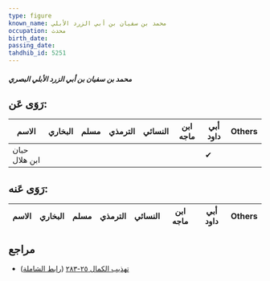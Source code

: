 ```yaml
---
type: figure
known_name: محمد بن سفيان بن أبي الزرد الأبلي
occupation: محدث
birth_date:
passing_date:
tahdhib_id: 5251
---
```

##### محمد بن سفيان بن أبي الزرد الأبلي البصري

## رَوَى عَن:
| الاسم         | البخاري | مسلم | الترمذي | النسائي | ابن ماجه | أبي داود | Others |
| ------------- | ------- | ---- | ------- | ------- | -------- | -------- | ------ |
| حبان ابن هلال |         |      |         |         |          | ✔        |        |
## رَوَى عَنه:
| الاسم | البخاري | مسلم | الترمذي | النسائي | ابن ماجه | أبي داود | Others |
| ----- | ------- | ---- | ------- | ------- | -------- | -------- | ------ |
## مراجع
- [تهذيب الكمال ٢٥-٢٨٣](obsidian://open?vault=Tahdhib-al-Kamal&file=Figures/٥٢٥١-محمد%20بن%20سفيان%20بن%20أبي%20الزرد%20الأبلي%20البصري) ([رابط الشاملة](https://shamela.ws/book/3722/13376))